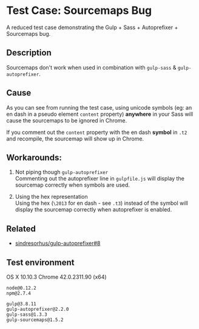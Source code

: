 # Test Case: Sourcemaps Bug
A reduced test case demonstrating the Gulp + Sass + Autoprefixer + Sourcemaps bug.


## Description
Sourcemaps don't work when used in combination with `gulp-sass` & `gulp-autoprefixer`.


## Cause
As you can see from running the test case, using unicode symbols (eg: an en dash in a pseudo element `content` property) **anywhere** in your Sass will cause the sourcemaps to be ignored in Chrome.

If you comment out the `content` property with the en dash **symbol** in `.t2` and recompile, the sourcemap will show up in Chrome.


## Workarounds:
1. Not piping though `gulp-autoprefixer`  
Commenting out the autoprefixer line in `gulpfile.js` will display the sourcemap correctly when symbols are used.

2. Using the hex representation  
Using the hex (`\2013` for en dash - see `.t3`) instead of the symbol will display the sourcemap correctly when autoprefixer is enabled.


## Related
- [sindresorhus/gulp-autoprefixer#8](https://github.com/sindresorhus/gulp-autoprefixer/issues/8)


## Test environment
OS X 10.10.3
Chrome 42.0.2311.90 (x64)

```
node@0.12.2
npm@2.7.4

gulp@3.8.11
gulp-autoprefixer@2.2.0
gulp-sass@1.3.3
gulp-sourcemaps@1.5.2
```
